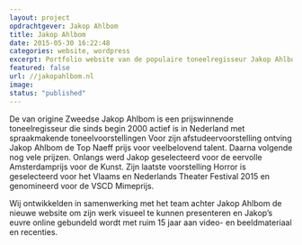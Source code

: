 ```yaml
---
layout: project
opdrachtgever: Jakop Ahlbom
title: Jakop Ahlbom
date: 2015-05-30 16:22:48
categories: website, wordpress
excerpt: Portfolio website van de populaire toneelregisseur Jakop Ahlbom
featured: false
url: //jakopahlbom.nl
image:
status: "published"
---
```

De van origine Zweedse Jakop Ahlbom is een prijswinnende toneelregisseur die sinds begin 2000 actief is in Nederland met spraakmakende toneelvoorstellingen Voor zijn afstudeervoorstelling ontving Jakop Ahlbom de Top Naeff prijs voor veelbelovend talent. Daarna volgende nog vele prijzen. Onlangs werd Jakop geselecteerd voor de eervolle Amsterdamprijs voor de Kunst. Zijn laatste voorstelling Horror is geselecteerd voor het Vlaams en Nederlands Theater Festival 2015 en genomineerd voor de VSCD Mimeprijs.

Wij ontwikkelden in samenwerking met het team achter Jakop Ahlbom de nieuwe website om zijn werk visueel te kunnen presenteren en Jakop’s euvre online gebundeld wordt met ruim 15 jaar aan video- en beeldmateriaal en recenties.
